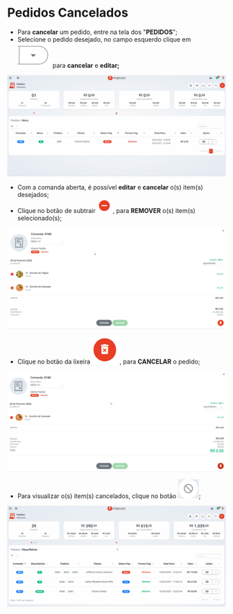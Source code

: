 # Pedidos Cancelados

* Para **cancelar** um pedido, entre na tela dos "**PEDIDOS**";
* Selecione o pedido desejado, no campo esquerdo clique em ![](<../../.gitbook/assets/image (3) (1).png>) para **cancelar** e **editar;**

![](../../.gitbook/assets/cancelar.pedidos.1.gif)

* Com a comanda aberta, é possível **editar** e **cancelar** o(s) item(s) desejados;
* Clique no botão de subtrair ![](<../../.gitbook/assets/image (2) (1).png>), para **REMOVER** o(s) item(s) selecionado(s);

![](<../../.gitbook/assets/cancelar.pedidos.3 (1).gif>)

* Clique no botão da lixeira![](<../../.gitbook/assets/image (6) (1).png>), para **CANCELAR** o pedido;

![](../../.gitbook/assets/cancelar.pedidos.4.gif)

* Para visualizar o(s) item(s) cancelados, clique no botão ![](<../../.gitbook/assets/image (1) (1) (1).png>);

![](../../.gitbook/assets/cancelar.pedidos.5.gif)
